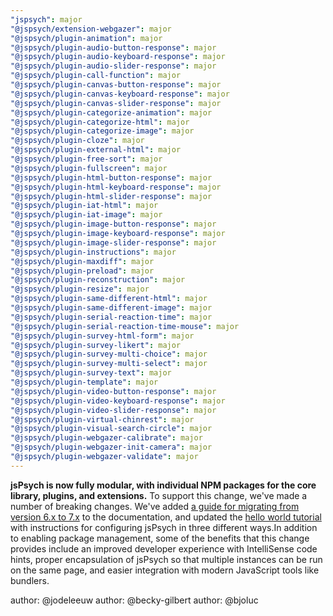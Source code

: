 ```yaml
---
"jspsych": major
"@jspsych/extension-webgazer": major
"@jspsych/plugin-animation": major
"@jspsych/plugin-audio-button-response": major
"@jspsych/plugin-audio-keyboard-response": major
"@jspsych/plugin-audio-slider-response": major
"@jspsych/plugin-call-function": major
"@jspsych/plugin-canvas-button-response": major
"@jspsych/plugin-canvas-keyboard-response": major
"@jspsych/plugin-canvas-slider-response": major
"@jspsych/plugin-categorize-animation": major
"@jspsych/plugin-categorize-html": major
"@jspsych/plugin-categorize-image": major
"@jspsych/plugin-cloze": major
"@jspsych/plugin-external-html": major
"@jspsych/plugin-free-sort": major
"@jspsych/plugin-fullscreen": major
"@jspsych/plugin-html-button-response": major
"@jspsych/plugin-html-keyboard-response": major
"@jspsych/plugin-html-slider-response": major
"@jspsych/plugin-iat-html": major
"@jspsych/plugin-iat-image": major
"@jspsych/plugin-image-button-response": major
"@jspsych/plugin-image-keyboard-response": major
"@jspsych/plugin-image-slider-response": major
"@jspsych/plugin-instructions": major
"@jspsych/plugin-maxdiff": major
"@jspsych/plugin-preload": major
"@jspsych/plugin-reconstruction": major
"@jspsych/plugin-resize": major
"@jspsych/plugin-same-different-html": major
"@jspsych/plugin-same-different-image": major
"@jspsych/plugin-serial-reaction-time": major
"@jspsych/plugin-serial-reaction-time-mouse": major
"@jspsych/plugin-survey-html-form": major
"@jspsych/plugin-survey-likert": major
"@jspsych/plugin-survey-multi-choice": major
"@jspsych/plugin-survey-multi-select": major
"@jspsych/plugin-survey-text": major
"@jspsych/plugin-template": major
"@jspsych/plugin-video-button-response": major
"@jspsych/plugin-video-keyboard-response": major
"@jspsych/plugin-video-slider-response": major
"@jspsych/plugin-virtual-chinrest": major
"@jspsych/plugin-visual-search-circle": major
"@jspsych/plugin-webgazer-calibrate": major
"@jspsych/plugin-webgazer-init-camera": major
"@jspsych/plugin-webgazer-validate": major
---
```


**jsPsych is now fully modular, with individual NPM packages for the core library, plugins, and extensions.** To support this change, we've made a number of breaking changes. We've added [a guide for migrating from version 6.x to 7.x](https://www.jspsych.org/support/migration-v7/) to the documentation, and updated the [hello world tutorial](https://www.jspsych.org/tutorials/hello-world/) with instructions for configuring jsPsych in three different ways.In addition to enabling package management, some of the benefits that this change provides include an improved developer experience with IntelliSense code hints, proper encapsulation of jsPsych so that multiple instances can be run on the same page, and easier integration with modern JavaScript tools like bundlers.

author: @jodeleeuw
author: @becky-gilbert
author: @bjoluc
